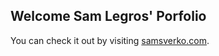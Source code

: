 ## Welcome Sam Legros' Porfolio

You can check it out by visiting [samsverko.com](https://samlegros.github.io/sam-sverko/).
